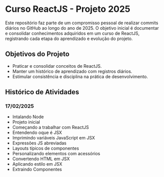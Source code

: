 # Curso ReactJS - Projeto 2025

Este repositório faz parte de um compromisso pessoal de realizar commits diários no GitHub ao longo do ano de 2025. O objetivo inicial é documentar e consolidar conhecimentos adquiridos em um curso de ReactJS, registrando cada etapa do aprendizado e evolução do projeto.

## Objetivos do Projeto
- Praticar e consolidar conceitos de ReactJS.
- Manter um histórico de aprendizado com registros diários.
- Estimular consistência e disciplina na prática de desenvolvimento.

## Histórico de Atividades

### 17/02/2025
- Intalando Node
- Projeto inicial
- Começando a trabalhar com ReactJS
- Entendendo oque é JSX
- Imprimindo variáveis ​​JavaScript em JSX
- Expressões JS abreviadas
- Layouts típicos de componentes
- Personalizando elementos com acessórios
- Convertendo HTML em JSX
- Aplicando estilo em JSX
- Extraindo Componentes